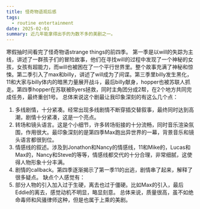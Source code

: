```yaml
---
title: 怪奇物语观后感
tags:
  - routine entertainment
date: 2025-02-01
summary: 近几年能拿得出手的为数不多的美剧之一。
---
```


寒假抽时间看完了怪奇物语strange things的前四季。
第一季是以will的失踪为主线，讲述了一群孩子们的冒险故事，他们在寻找will的过程中发现了一个神秘的女孩，女孩有超能力，而will也被困在了一个平行世界里。整个故事充满了神秘和惊悚。第二季引入了max和billy，讲述了will成为了间谍。第三季里billy发生黑化，11和大家与billy体内的暗黑力量展开战斗，最后billy献身，hopper也被苏联人抓走。第四季hopper在苏联被Byers拯救，同时主角团分成2帮，在2个地方共同完成任务，最终重创1号。
总体来说这个剧最让我印象深刻的有这么几个点：

1. 多线剧情，十分紧凑。经常出现多线剧情不断穿插交替叙事，最终同时达到高潮，剧情十分紧凑，这是一个亮点。
2. 转场和镜头语言。这是个小细节，许多转场衔接的十分流畅，同时音乐渲染氛围，作用很大。最印象深刻的是第四季Max跑出异世界的一幕，背景音乐和镜头语言都很到位。
3. 情感线的叙述。涉及到Jonathon和Nancy的情感线，11和Mike的，Lucas和Max的，Nancy和Steve的等等，情感线都交代的十分合理，非常细腻，这使得人物形象十分丰满。
4. 剧情的callback。第四季逐渐揭示了第一季11的出逃，剧情串了起来，解释了很多疑点。
   缺点个人感觉有：
5. 部分人物的引入加入过于生硬，离去也过于僵硬。比如Max的引入，最后Eddie的离去，感觉动机不明显，略显刻意。
   总体来说，质量很高，虽不如绝命毒师和风骚律师这种，但是也属于上乘的美剧。
